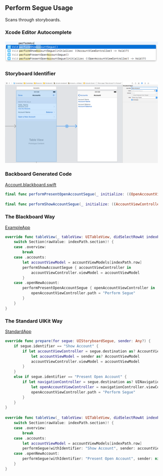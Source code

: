 ## Perform Segue Usage

Scans through storyboards.

### Xcode Editor Autocomplete

![Autocomplete Perform Segue](Images/AutocompletePerformSegue.png)

### Storyboard Identifier

![Show Account Segue](Images/StoryboardShowAccountSegue.png)

### Backboard Generated Code

[Account.blackboard.swift](/ExampleApp/Source/Generated/Account.blackboard.swift)

```swift
final func performPresentOpenAccountSegue(_ initialize: ((OpenAccountViewController) -> Void)? = nil)

final func performShowAccountSegue(_ initialize: ((AccountViewController) -> Void)? = nil)
```

### The Blackboard Way

[ExampleApp](/ExampleApp/Source/AccountsTableViewController.swift#L88)
```swift
override func tableView(_ tableView: UITableView, didSelectRowAt indexPath: IndexPath) {
    switch Section(rawValue: indexPath.section)! {
    case .overview:
        break
    case .accounts:
        let accountViewModel = accountViewModels[indexPath.row]
        performShowAccountSegue { accountViewController in
            accountViewController.viewModel = accountViewModel
        }
    case .openNewAccount:
        performPresentOpenAccountSegue { openAccountViewController in
            openAccountViewController.path = "Perform Segue"
        }
    }
}
```

### The Standard UIKit Way

[StandardApp](/StandardApp/Source/AccountsTableViewController.swift#L103)
```swift
override func prepare(for segue: UIStoryboardSegue, sender: Any?) {
    if segue.identifier == "Show Account" {
        if let accountViewController = segue.destination as? AccountViewController {
            let accountViewModel = sender as? AccountViewModel
            accountViewController.viewModel = accountViewModel
        }
    }
    else if segue.identifier == "Present Open Account" {
        if let navigationController = segue.destination as? UINavigationController,
            let openAccountViewController = navigationController.viewControllers.first as? OpenAccountViewController {
            openAccountViewController.path = "Perform Segue"
        }
    }
}

override func tableView(_ tableView: UITableView, didSelectRowAt indexPath: IndexPath) {
    switch Section(rawValue: indexPath.section)! {
    case .overview:
        break
    case .accounts:
        let accountViewModel = accountViewModels[indexPath.row]
        performSegue(withIdentifier: "Show Account", sender: accountViewModel)
    case .openNewAccount:
        performSegue(withIdentifier: "Present Open Account", sender: nil)
    }
}
```
